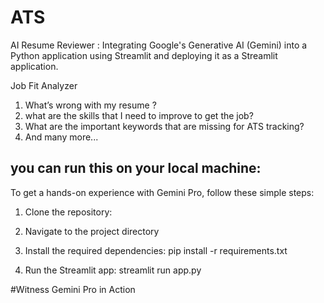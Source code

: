# ATS

AI Resume Reviewer : Integrating Google's Generative AI (Gemini) into a Python application using Streamlit and deploying it as a Streamlit application.

Job Fit Analyzer

1. What’s wrong with my resume ? 
2. what are the skills that I need to improve to get the job? 
3. What are the important keywords that are missing for ATS tracking?
4. And many more...

## you can run this on your local machine:
To get a hands-on experience with Gemini Pro, follow these simple steps:
1. Clone the repository:  

2. Navigate to the project directory
   
3. Install the required dependencies: pip install -r requirements.txt

4. Run the Streamlit app: streamlit run app.py

#Witness Gemini Pro in Action 
